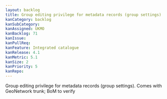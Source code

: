```yaml
---
layout: backlog
title: Group editing privilege for metadata records (group settings)
kanCategory: backlog
kanSubCategory:
kanAssigned: UKMO
kanBacklog: 71
kanIssue:
kanPullReq:
kanFeature: Integrated catalogue
kanRelease: 4.1
kanMetric: 5.1
kanSize: 2
kanPriority: 5
kanRepo: 
---
```

Group editing privilege for metadata records (group settings). Comes with GeoNetwork trunk; BoM to verify
